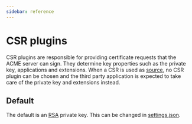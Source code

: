 ```yaml
---
sidebar: reference
---
```


# CSR plugins

CSR plugins are responsible for providing certificate requests that the ACME server can sign. 
They determine key properties such as the private key, applications and extensions. When 
a CSR is used as [source](/reference/plugins/source/csr), no CSR plugin can be chosen
and the third party application is expected to take care of the private key and extensions instead.

## Default

The default is an [RSA](/reference/plugins/csr/rsa) private key. This can be changed in [settings.json](/reference/settings). 
